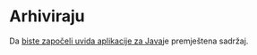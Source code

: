 <properties 
    pageTitle="arhiviraju" 
    description="arhivirane sadržaja" 
    services="application-insights" 
    documentationCenter=""
    authors="alancameronwills" 
    manager="douge"/>

<tags 
    ms.service="application-insights" 
    ms.workload="tbd" 
    ms.tgt_pltfrm="ibiza" 
    ms.devlang="na" 
    ms.topic="article" 
    ms.date="03/01/2016" 
    ms.author="awills"/>
 
# <a name="archived"></a>Arhiviraju

Da [biste započeli uvida aplikacije za Java](app-insights-java-get-started.md)je premještena sadržaj.
 